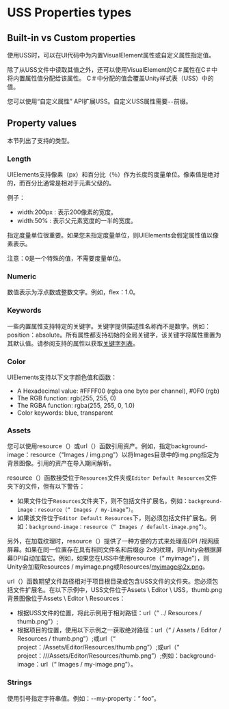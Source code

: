 # USS Properties types
## Built-in vs Custom properties
使用USS时，可以在UI代码中为内置VisualElement属性或自定义属性指定值。

除了从USS文件中读取其值之外，还可以使用VisualElement的C＃属性在C＃中将内置属性值分配给该属性。 C＃中分配的值会覆盖Unity样式表（USS）中的值。

您可以使用“自定义属性” API扩展USS。自定义USS属性需要`--`前缀。

## Property values
本节列出了支持的类型。

### Length
UIElements支持像素（px）和百分比（％）作为长度的度量单位。像素值是绝对的，而百分比通常是相对于元素父级的。

例子：
* width:200px : 表示200像素的宽度。
* width:50% :  表示父元素宽度的一半的宽度。

指定度量单位很重要。如果您未指定度量单位，则UIElements会假定属性值以像素表示。

注意：0是一个特殊的值，不需要度量单位。

### Numeric
数值表示为浮点数或整数文字。例如，flex：1.0。

### Keywords
一些内置属性支持特定的关键字。关键字提供描述性名称而不是数字。例如：position：absolute。所有属性都支持初始的全局关键字，该关键字将属性重置为其默认值。请参阅支持的属性以获取[关键字列表](https://docs.unity3d.com/Manual/UIE-USS-SupportedProperties.html)。

### Color
UIElements支持以下文字颜色值和函数：
* A Hexadecimal value: #FFFF00 (rgba one byte per channel), #0F0 (rgb)
* The RGB function: rgb(255, 255, 0) 
* The RGBA function: rgba(255, 255, 0, 1.0) 
* Color keywords: blue, transparent 

### Assets
您可以使用resource（）或url（）函数引用资产。例如，指定background-image：resource（“Images / img.png”）以将Images目录中的img.png指定为背景图像。引用的资产在导入期间解析。

resource（）函数接受位于`Resources`文件夹或`Editor Default Resources`文件夹下的文件，但有以下警告：
* 如果文件位于`Resources`文件夹下，则不包括文件扩展名。例如：`background-image：resource（“ Images / my-image”）`。
* 如果该文件位于`Editor Default Resources`下，则必须包括文件扩展名。例如：`background-image：resource（“ Images / default-image.png”）`。

另外，在加载纹理时，resource（）提供了一种方便的方式来处理高DPI /视网膜屏幕。如果在同一位置存在具有相同文件名和后缀@ 2x的纹理，则Unity会根据屏幕DPI自动加载它。例如，如果您在USS中使用resource（“ myimage”），则Unity会加载Resources / myimage.png或Resources/myimage@2x.png。

url（）函数期望文件路径相对于项目根目录或包含USS文件的文件夹。您必须包括文件扩展名。在以下示例中，USS文件位于Assets \ Editor \ USS，thumb.png背景图像位于Assets \ Editor \ Resources：
* 根据USS文件的位置，将此示例用于相对路径：url（“ ../ Resources / thumb.png”）;
* 根据项目的位置，使用以下示例之一获取绝对路径：url（“ / Assets / Editor / Resources / thumb.png”）;或url（“ project：/Assets/Editor/Resources/thumb.png”）;或url（“ project：///Assets/Editor/Resources/thumb.png”）;例如：background-image：url（“ Images / my-image.png”）。

### Strings
使用引号指定字符串值。例如：--my-property：“ foo”。